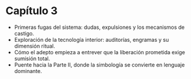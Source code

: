 # Capítulo 3

- Primeras fugas del sistema: dudas, expulsiones y los mecanismos de castigo.
- Exploración de la tecnología interior: auditorías, engramas y su dimensión ritual.
- Cómo el adepto empieza a entrever que la liberación prometida exige sumisión total.
- Puente hacia la Parte II, donde la simbología se convierte en lenguaje dominante.

